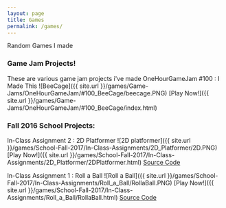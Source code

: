 ```yaml
---
layout: page
title: Games
permalink: /games/
---
```


Random Games I made

### Game Jam Projects!
These are various game jam projects i've made
OneHourGameJam #100 : I Made This
![BeeCage]({{ site.url }}/games/Game-Jams/OneHourGameJam/#100_BeeCage/beecage.PNG)
[Play Now!]({{ site.url }}/games/Game-Jams/OneHourGameJam/#100_BeeCage/index.html)


### Fall 2016 School Projects:

In-Class Assignment 2 : 2D Platformer
![2D platformer]({{ site.url }}/games/School-Fall-2017/In-Class-Assignments/2D_Platformer/2D.PNG)
[Play Now!]({{ site.url }}/games/School-Fall-2017/In-Class-Assignments/2D_Platformer/2DPlatformer.html)
[Source Code](https://github.com/Sindiewen/In-Class-Assignment-2-2D-Platformer-CS-214U)

In-Class Assignment 1 : Roll a Ball
![Roll a Ball]({{ site.url }}/games/School-Fall-2017/In-Class-Assignments/Roll_a_Ball/RollaBall.PNG)
[Play Now!]({{ site.url }}/games/School-Fall-2017/In-Class-Assignments/Roll_a_Ball/RollaBall.html)
[Source Code](https://github.com/Sindiewen/In-Class-Assignment-1-Roll-a-Ball-CS-214U)


